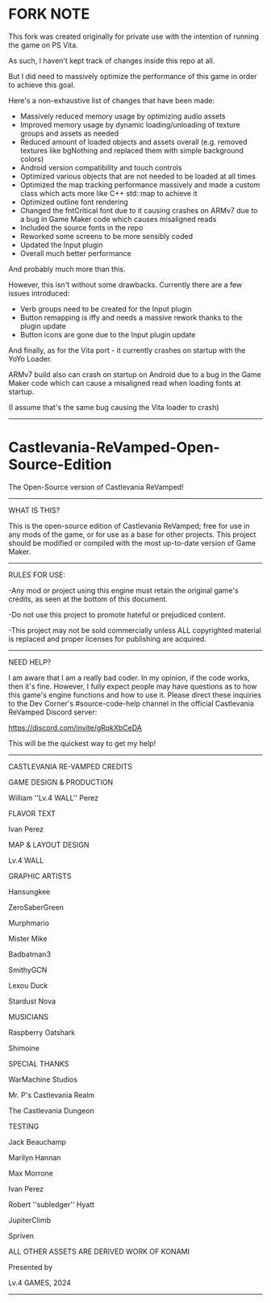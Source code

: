 # FORK NOTE

This fork was created originally for private use with the intention of running the game on PS Vita.

As such, I haven't kept track of changes inside this repo at all.

But I did need to massively optimize the performance of this game in order to achieve this goal.

Here's a non-exhaustive list of changes that have been made:

- Massively reduced memory usage by optimizing audio assets
- Improved memory usage by dynamic loading/unloading of texture groups and assets as needed
- Reduced amount of loaded objects and assets overall (e.g. removed textures like bgNothing and replaced them with simple background colors)
- Android version compatibility and touch controls
- Optimized various objects that are not needed to be loaded at all times
- Optimized the map tracking performance massively and made a custom class which acts more like C++ std::map to achieve it
- Optimized outline font rendering
- Changed the fntCritical font due to it causing crashes on ARMv7 due to a bug in Game Maker code which causes misaligned reads
- Included the source fonts in the repo
- Reworked some screens to be more sensibly coded
- Updated the Input plugin
- Overall much better performance

And probably much more than this.

However, this isn't without some drawbacks. Currently there are a few issues introduced:

- Verb groups need to be created for the Input plugin
- Button remapping is iffy and needs a massive rework thanks to the plugin update
- Button icons are gone due to the Input plugin update

And finally, as for the Vita port - it currently crashes on startup with the YoYo Loader.

ARMv7 build also can crash on startup on Android due to a bug in the Game Maker code which can cause a misaligned read when loading fonts at startup.

(I assume that's the same bug causing the Vita loader to crash)

--------

# Castlevania-ReVamped-Open-Source-Edition
 The Open-Source version of Castlevania ReVamped!

----------------------------------------------------------------
WHAT IS THIS?

This is the open-source edition of Castlevania ReVamped; free for use in any mods of the game, or for use as a base for other projects. This project should be modified or compiled with the most up-to-date version of Game Maker.

----------------------------------------------------------------
RULES FOR USE:

-Any mod or project using this engine must retain the original game's credits, as seen at the bottom of this document.

-Do not use this project to promote hateful or prejudiced content.

-This project may not be sold commercially unless ALL copyrighted material is replaced and proper licenses for publishing are acquired.

----------------------------------------------------------------
NEED HELP?

I am aware that I am a really bad coder. In my opinion, if the code works, then it's fine. However, I fully expect people may have questions as to how this game's engine functions and how to use it. Please direct these inquiries to the Dev Corner's #source-code-help channel in the official Castlevania ReVamped Discord server:

https://discord.com/invite/gRqkXbCeDA

This will be the quickest way to get my help!

----------------------------------------------------------------
CASTLEVANIA RE-VAMPED CREDITS

GAME DESIGN & PRODUCTION

William ''Lv.4 WALL'' Perez

FLAVOR TEXT

Ivan Perez

MAP & LAYOUT DESIGN

Lv.4 WALL

GRAPHIC ARTISTS

Hansungkee

ZeroSaberGreen

Murphmario

Mister Mike

Badbatman3

SmithyGCN

Lexou Duck

Stardust Nova

MUSICIANS

Raspberry Oatshark

Shimoine

SPECIAL THANKS

WarMachine Studios

Mr. P's Castlevania Realm

The Castlevania Dungeon

TESTING

Jack Beauchamp

Marilyn Hannan

Max Morrone

Ivan Perez

Robert ''subledger'' Hyatt

JupiterClimb

Spriven

ALL OTHER ASSETS ARE DERIVED WORK OF KONAMI

Presented by 

Lv.4 GAMES, 2024

--------------------------------
